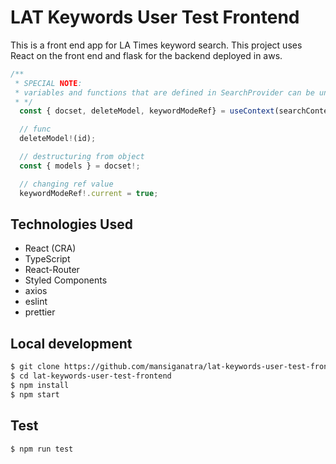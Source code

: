 # LAT Keywords User Test Frontend

This is a front end app for LA Times keyword search. This project uses React on the front end and flask for the backend deployed in aws.

```js
/**
 * SPECIAL NOTE:
 * variables and functions that are defined in SearchProvider can be undefined. If those vars and functions are used and invoked, TypeScript will error out. To invoke, you must use "!"
 * */
  const { docset, deleteModel, keywordModeRef} = useContext(searchContext);

  // func
  deleteModel!(id);

  // destructuring from object
  const { models } = docset!;

  // changing ref value
  keywordModeRef!.current = true;
```

## Technologies Used

- React (CRA)
- TypeScript
- React-Router
- Styled Components
- axios
- eslint
- prettier

## Local development

```bash
$ git clone https://github.com/mansiganatra/lat-keywords-user-test-frontend.git
$ cd lat-keywords-user-test-frontend
$ npm install
$ npm start
```

## Test

```bash
$ npm run test
```
